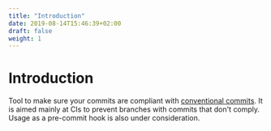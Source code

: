```yaml
---
title: "Introduction"
date: 2019-08-14T15:46:39+02:00
draft: false
weight: 1
---
```


# Introduction

Tool to make sure your commits are compliant with [conventional commits](https://www.conventionalcommits.org). It is aimed mainly at CIs to prevent branches with commits that don't comply. Usage as a pre-commit hook is also under consideration.
